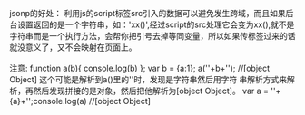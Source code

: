 jsonp的好处： 利用js的script标签src引入的数据可以避免发生跨域，而且如果后台设置返回的是一个字符串，如：'xx()',经过script的src处理它会变为xx(),就不是
字符串而是一个执行方法，会帮你把引号去掉等同变量，所以如果传标签过来的话就没意义了，又不会映射在页面上。<br/>
<br/>
注意: function a(b){  console.log(b)   }; var b = {a:1};  a(''+b+'');   //[object Object]    这个可能是解析到a()里的''时，发现是字符串然后用字符
串解析方式来解析，再然后发现拼接的是对象，然后把他解析为[object Object]。   var a = ''+{a}+'';console.log(a) //[object Object] 
